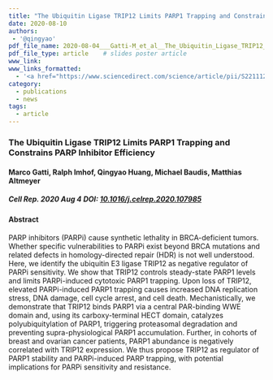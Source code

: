 ```yaml
---
title: "The Ubiquitin Ligase TRIP12 Limits PARP1 Trapping and Constrains PARP Inhibitor Efficiency"
date: 2020-08-10
authors:
 - '@qingyao'
pdf_file_name: 2020-08-04___Gatti-M_et_al__The_Ubiquitin_Ligase_TRIP12_Limits_PARP1_Trapping_and_Constrains_PARP_Inhibitor_Efficiency__Cell_Reports.pdf
pdf_file_type: article    # slides poster article
www_link:
www_links_formatted:
  - '<a href="https://www.sciencedirect.com/science/article/pii/S2211124720309700" target="_blank">[article @ Oncology]</a>'
category:
  - publications
  - news
tags:
  - article
---
```


### The Ubiquitin Ligase TRIP12 Limits PARP1 Trapping and Constrains PARP Inhibitor Efficiency
#### Marco Gatti, Ralph Imhof, Qingyao Huang, Michael Baudis, Matthias Altmeyer

##### Cell Rep. 2020 Aug 4 DOI: [10.1016/j.celrep.2020.107985](https://doi.org/10.1016/j.celrep.2020.107985)
<!--more-->

#### Abstract

PARP inhibitors (PARPi) cause synthetic lethality in BRCA-deficient tumors. Whether specific vulnerabilities to PARPi exist beyond BRCA mutations and related defects in homology-directed repair (HDR) is not well understood. Here, we identify the ubiquitin E3 ligase TRIP12 as negative regulator of PARPi sensitivity. We show that TRIP12 controls steady-state PARP1 levels and limits PARPi-induced cytotoxic PARP1 trapping. Upon loss of TRIP12, elevated PARPi-induced PARP1 trapping causes increased DNA replication stress, DNA damage, cell cycle arrest, and cell death. Mechanistically, we demonstrate that TRIP12 binds PARP1 via a central PAR-binding WWE domain and, using its carboxy-terminal HECT domain, catalyzes polyubiquitylation of PARP1, triggering proteasomal degradation and preventing supra-physiological PARP1 accumulation. Further, in cohorts of breast and ovarian cancer patients, PARP1 abundance is negatively correlated with TRIP12 expression. We thus propose TRIP12 as regulator of PARP1 stability and PARPi-induced PARP trapping, with potential implications for PARPi sensitivity and resistance.
